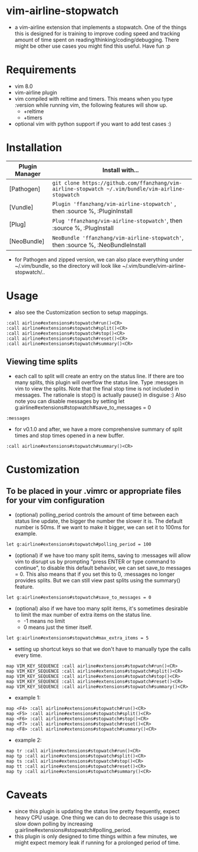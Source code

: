 # vim-airline-stopwatch
- a vim-airline extension that implements a stopwatch. One of the things this
    is designed for is training to improve coding speed and tracking amount of
    time spent on reading/thinking/coding/debugging. There might be other use cases you might find this useful. Have fun :p

# Requirements
- vim 8.0
- vim-airline plugin
- vim compiled with reltime and timers. This means when you type
    :version while running vim, the following features will show up.
    - +reltime
    - +timers
- optional vim with python support if you want to add test cases :)

# Installation
| Plugin Manager | Install with... |
| ------------- | ------------- |
| [Pathogen] | `git clone https://github.com/ffanzhang/vim-airline-stopwatch ~/.vim/bundle/vim-airline-stopwatch`|
| [Vundle] | `Plugin 'ffanzhang/vim-airline-stopwatch'` , then :source %, :PluginInstall |
| [Plug] | `Plug 'ffanzhang/vim-airline-stopwatch'`, then :source %, :PlugInstall |
| [NeoBundle] | `NeoBundle 'ffanzhang/vim-airline-stopwatch'`, then :source %, :NeoBundleInstall |
- for Pathogen and zipped version, we can also place everything under ~/.vim/bundle, so
  the directory will look like ~/.vim/bundle/vim-airline-stopwatch/..

# Usage
- also see the Customization section to setup mappings.
```
:call airline#extensions#stopwatch#run()<CR>
:call airline#extensions#stopwatch#split()<CR>
:call airline#extensions#stopwatch#stop()<CR>
:call airline#extensions#stopwatch#reset()<CR>
:call airline#extensions#stopwatch#summary()<CR>
```

## Viewing time splits
- each call to split will create an entry on the status line. If there are
too many splits, this plugin will overflow the status line. Type :messges in vim to view
the splits. Note that the final stop time is not included in messages. The
rationale is stop() is actually pause() in disguise :) Also note you can
disable messages by setting let g:airline#extensions#stopwatch#save_to_messages = 0

```
:messages
```
- for v0.1.0 and after, we have a more comprehensive summary of split times and
  stop times opened in a new buffer.
```
:call airline#extensions#stopwatch#summary()<CR>
```

# Customization
## To be placed in your .vimrc or appropriate files for your vim configuration
- (optional) polling_period controls the amount of time between
each status line update, the bigger the number the slower it is.
The default number is 50ms. If we want to make it bigger, we can set it to
100ms for example.
```
let g:airline#extensions#stopwatch#polling_period = 100
```
- (optional) if we have too many split items, saving to :messages
 will allow vim to disrupt us by prompting "press ENTER or type command to continue", to disable this
 default behavior, we can set save_to messages = 0. This also means that if you
 set this to 0, :messages no longer provides splits. But we can still view past
 splits using the summary() feature.
```
let g:airline#extensions#stopwatch#save_to_messages = 0
```
- (optional) also if we have too many split items, it's sometimes desirable to
    limit the max number of extra items on the status line.
    - -1 means no limit
    - 0 means just the timer itself.
```
let g:airline#extensions#stopwatch#max_extra_items = 5
```

- setting up shortcut keys so that we don't have to manually type the
calls every time.
```
map VIM_KEY_SEQUENCE :call airline#extensions#stopwatch#run()<CR>
map VIM_KEY_SEQUENCE :call airline#extensions#stopwatch#split()<CR>
map VIM_KEY_SEQUENCE :call airline#extensions#stopwatch#stop()<CR>
map VIM_KEY_SEQUENCE :call airline#extensions#stopwatch#reset()<CR>
map VIM_KEY_SEQUENCE :call airline#extensions#stopwatch#summary()<CR>
```
- example 1:
```
map <F4> :call airline#extensions#stopwatch#run()<CR>
map <F5> :call airline#extensions#stopwatch#split()<CR>
map <F6> :call airline#extensions#stopwatch#stop()<CR>
map <F7> :call airline#extensions#stopwatch#reset()<CR>
map <F8> :call airline#extensions#stopwatch#summary()<CR>
```
- example 2:

```
map tr :call airline#extensions#stopwatch#run()<CR>
map tp :call airline#extensions#stopwatch#split()<CR>
map ts :call airline#extensions#stopwatch#stop()<CR>
map tt :call airline#extensions#stopwatch#reset()<CR>
map ty :call airline#extensions#stopwatch#summary()<CR>
```

# Caveats
- since this plugin is updating the status line pretty frequently, expect heavy
  CPU usage. One thing we can do to decrease this usage is to slow down
  polling by increasing g:airline#extensions#stopwatch#polling_period.
- this plugin is only designed to time things within a few minutes, we might
  expect memory leak if running for a prolonged period of time.

